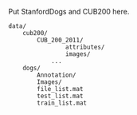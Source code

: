 Put StanfordDogs and CUB200 here.

```
data/
    cub200/
        CUB_200_2011/
                attributes/
                images/
            ...
    dogs/
        Annotation/
        Images/
        file_list.mat
        test_list.mat
        train_list.mat
```

